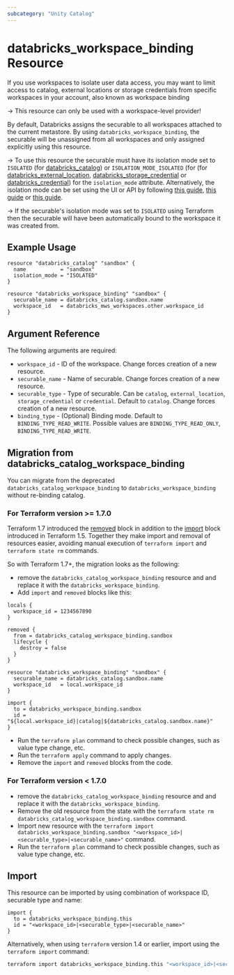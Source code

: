 ```yaml
---
subcategory: "Unity Catalog"
---
```

# databricks_workspace_binding Resource

If you use workspaces to isolate user data access, you may want to limit access to catalog, external locations or storage credentials from specific workspaces in your account, also known as workspace binding

-> This resource can only be used with a workspace-level provider!

By default, Databricks assigns the securable to all workspaces attached to the current metastore. By using `databricks_workspace_binding`, the securable will be unassigned from all workspaces and only assigned explicitly using this resource.

-> To use this resource the securable must have its isolation mode set to `ISOLATED` (for [databricks_catalog](catalog.md)) or `ISOLATION_MODE_ISOLATED` (for  (for [databricks_external_location](external_location.md), [databricks_storage_credential](storage_credential.md) or [databricks_credential](credential.md)) for the `isolation_mode` attribute. Alternatively, the isolation mode can be set using the UI or API by following [this guide](https://docs.databricks.com/data-governance/unity-catalog/create-catalogs.html#configuration), [this guide](https://docs.databricks.com/en/connect/unity-catalog/external-locations.html#workspace-binding) or [this guide](https://docs.databricks.com/en/connect/unity-catalog/storage-credentials.html#optional-assign-a-storage-credential-to-specific-workspaces).

-> If the securable's isolation mode was set to `ISOLATED` using Terraform then the securable will have been automatically bound to the workspace it was created from.

## Example Usage

```hcl
resource "databricks_catalog" "sandbox" {
  name           = "sandbox"
  isolation_mode = "ISOLATED"
}

resource "databricks_workspace_binding" "sandbox" {
  securable_name = databricks_catalog.sandbox.name
  workspace_id   = databricks_mws_workspaces.other.workspace_id
}
```

## Argument Reference

The following arguments are required:

* `workspace_id` - ID of the workspace. Change forces creation of a new resource.
* `securable_name` - Name of securable. Change forces creation of a new resource.
* `securable_type` - Type of securable. Can be `catalog`, `external_location`, `storage_credential` or `credential`. Default to `catalog`. Change forces creation of a new resource.
* `binding_type` - (Optional) Binding mode. Default to `BINDING_TYPE_READ_WRITE`. Possible values are `BINDING_TYPE_READ_ONLY`, `BINDING_TYPE_READ_WRITE`.

## Migration from databricks_catalog_workspace_binding

You can migrate from the deprecated `databricks_catalog_workspace_binding` to `databricks_workspace_binding` without re-binding catalog.

### For Terraform version >= 1.7.0

Terraform 1.7 introduced the [removed](https://developer.hashicorp.com/terraform/language/resources/syntax#removing-resources) block in addition to the [import](https://developer.hashicorp.com/terraform/language/import) block introduced in Terraform 1.5.  Together they make import and removal of resources easier, avoiding manual execution of `terraform import` and `terraform state rm` commands.

So with Terraform 1.7+, the migration looks as the following:

* remove the `databricks_catalog_workspace_binding` resource and and replace it with the `databricks_workspace_binding`.
* Add `import` and `removed` blocks like this:

```hcl
locals {
  workspace_id = 1234567890
}

removed {
  from = databricks_catalog_workspace_binding.sandbox
  lifecycle {
    destroy = false
  }
}

resource "databricks_workspace_binding" "sandbox" {
  securable_name = databricks_catalog.sandbox.name
  workspace_id   = local.workspace_id
}

import {
  to = databricks_workspace_binding.sandbox
  id = "${local.workspace_id}|catalog|${databricks_catalog.sandbox.name}"
}
```

* Run the `terraform plan` command to check possible changes, such as value type change, etc.
* Run the `terraform apply` command to apply changes.
* Remove the `import` and `removed` blocks from the code.

### For Terraform version < 1.7.0

* remove the `databricks_catalog_workspace_binding` resource and and replace it with the `databricks_workspace_binding`.
* Remove the old resource from the state with the `terraform state rm databricks_catalog_workspace_binding.sandbox` command.
* Import new resource with the `terraform import databricks_workspace_binding.sandbox "<workspace_id>|<securable_type>|<securable_name>"` command.
* Run the `terraform plan` command to check possible changes, such as value type change, etc.

## Import

This resource can be imported by using combination of workspace ID, securable type and name:

```hcl
import {
  to = databricks_workspace_binding.this
  id = "<workspace_id>|<securable_type>|<securable_name>"
}
```

Alternatively, when using `terraform` version 1.4 or earlier, import using the `terraform import` command:

```bash
terraform import databricks_workspace_binding.this "<workspace_id>|<securable_type>|<securable_name>"
```
